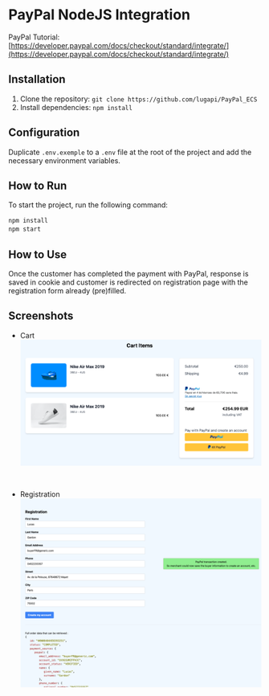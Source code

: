 # PayPal NodeJS Integration

PayPal Tutorial: [https://developer.paypal.com/docs/checkout/standard/integrate/](https://developer.paypal.com/docs/checkout/standard/integrate/)

## Installation

1. Clone the repository: `git clone https://github.com/lugapi/PayPal_ECS`
2. Install dependencies: `npm install`

## Configuration

Duplicate `.env.exemple` to a `.env` file at the root of the project and add the necessary environment variables.

## How to Run

To start the project, run the following command:

```bash
npm install
npm start
```

## How to Use

Once the customer has completed the payment with PayPal, response is saved in cookie and customer is redirected on registration page with the registration form already (pre)filled.

## Screenshots

- Cart
![cart](./screenshots/cart.png)

<br />

- Registration
![registration](./screenshots/registration.png)